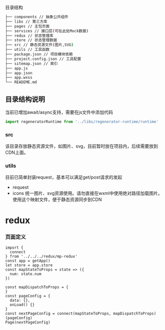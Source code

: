 
目录结构
```bash
├── components // 抽象公共组件
├── libs // 第三方库
├── pages // 主包页面
├── services // 接口层(可在此处Mock数据)
├── redux // 状态管理库
├── store // 状态管理数据
├── src // 静态资源文件(图片,SVG)
├── utils // 工具函数
├── package.json // 项目模块依赖
├── project.config.json // 工具配置
├── sitemap.json // 索引
├── app.js
├── app.json
├── app.wxss
└── READEME.md
```

## 目录结构说明

当前已增加await/async支持，需要在js文件中添加代码
```javascript
import regeneratorRuntime from '../libs/regenerator-runtime/runtime'
```

### src
该目录存放静态资源文件，如图片、svg，目前暂时放在项目内，后续需要放到CDN上面。

### utils
目前已简单封装request，基本可以满足get/post请求的发起

- request
- icons 统一图片、svg资源使用。请勿直接在wxml中使用绝对路径加载图片。使用这个映射文件，便于静态资源同步到CDN


# redux

### 页面定义

```
import {
  connect
} from '../../../redux/mp-redux'
const app = getApp()
let store = app.store
const mapStateToProps = state => ({
  num: state.num
})

const mapDispatchToProps = {
}
const pageConfig = {
  data: {},
  onLoad() {}
}
const nextPageConfig = connect(mapStateToProps, mapDispatchToProps)(pageConfig)
Page(nextPageConfig)

```
